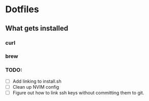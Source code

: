 # Dotfiles

## What gets installed

### curl

### brew



### TODO:
- [ ] Add linking to install.sh
- [ ] Clean up NVIM config
- [ ] Figure out how to link ssh keys without committing them to git.
